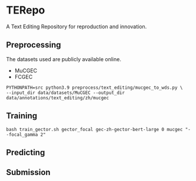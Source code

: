 TERepo
===============

A Text Editing Repository for reproduction and innovation.

Preprocessing
-------------
The datasets used are publicly available online.

* MuCGEC 
* FCGEC

```shell
PYTHONPATH=src python3.9 preprocess/text_editing/mucgec_to_wds.py \
--input_dir data/datasets/MuCGEC --output_dir data/annotations/text_editing/zh/mucgec 
```

Training
--------

```shell
bash train_gector.sh gector_focal gec-zh-gector-bert-large 0 mucgec "--focal_gamma 2"
```


Predicting
----------

Submission
----------
